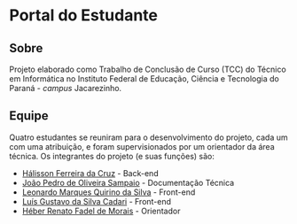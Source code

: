 # Portal do Estudante

## Sobre

Projeto elaborado como Trabalho de Conclusão de Curso (TCC) do Técnico em Informática no Instituto Federal de Educação, Ciência e Tecnologia do Paraná - _campus_ Jacarezinho.

## Equipe

Quatro estudantes se reuniram para o desenvolvimento do projeto, cada um com uma atribuição, e foram supervisionados por um orientador da área técnica. Os integrantes do projeto (e suas funções) são:

- [Hálisson Ferreira da Cruz](https://sim0wn.com) - Back-end
- [João Pedro de Oliveira Sampaio](https://www.linkedin.com/in/jo%C3%A3o-pedro-de-oliveira-sampaio-b629aa252/) - Documentação Técnica
- [Leonardo Marques Quirino da Silva](https://www.linkedin.com/in/leonardo-marques-quirino-da-silva-a563a024a/) - Front-end
- [Luís Gustavo da Silva Cadari](https://www.linkedin.com/in/lu%C3%ADs-cadari-27893626a/) - Front-end
- [Héber Renato Fadel de Morais](http://lattes.cnpq.br/0333191216758108) - Orientador
